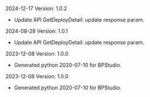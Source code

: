 2024-12-17 Version: 1.0.2
- Update API GetDeployDetail: update response param.


2024-08-28 Version: 1.0.1
- Update API GetDeployDetail: update response param.


2023-12-08 Version: 1.0.0
- Generated python 2020-07-10 for BPStudio.

2023-12-08 Version: 1.0.0
- Generated python 2020-07-10 for BPStudio.


